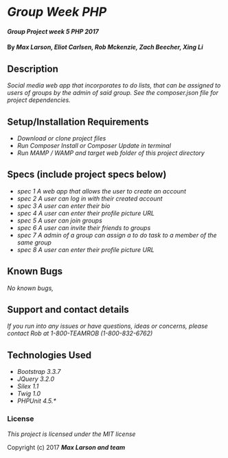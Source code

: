 # _Group Week PHP_

#### _Group Project week 5 PHP 2017_

#### By _**Max Larson, Eliot Carlsen, Rob Mckenzie, Zach Beecher, Xing Li**_

## Description

_Social media web app that incorporates to do lists, that can be assigned to users of groups by the admin of said group. See the composer.json file for project dependencies._

## Setup/Installation Requirements

* _Download or clone project files_
* _Run Composer Install or Composer Update in terminal_
* _Run MAMP / WAMP and target web folder of this project directory_

## Specs (include project specs below)
* _spec 1 A web app that allows the user to create an account_
* _spec 2 A user can log in with their created account_
* _spec 3 A user can enter their bio_
* _spec 4 A user can enter their profile picture URL_
* _spec 5 A user can join groups_
* _spec 6 A user can invite their friends to groups_
* _spec 7 A admin of a group can assign a to do task to a member of the same group_
* _spec 8 A user can enter their profile picture URL_

## Known Bugs

_No known bugs,_

## Support and contact details

_If you run into any issues or have questions, ideas or concerns, please contact Rob at 1-800-TEAMROB (1-800-832-6762)_

## Technologies Used
* _Bootstrap 3.3.7_
* _JQuery 3.2.0_
* _Silex 1.1_
* _Twig 1.0_
* _PHPUnit 4.5.*_

### License

*This project is licensed under the MIT license*

Copyright (c) 2017 **_Max Larson and team_**
